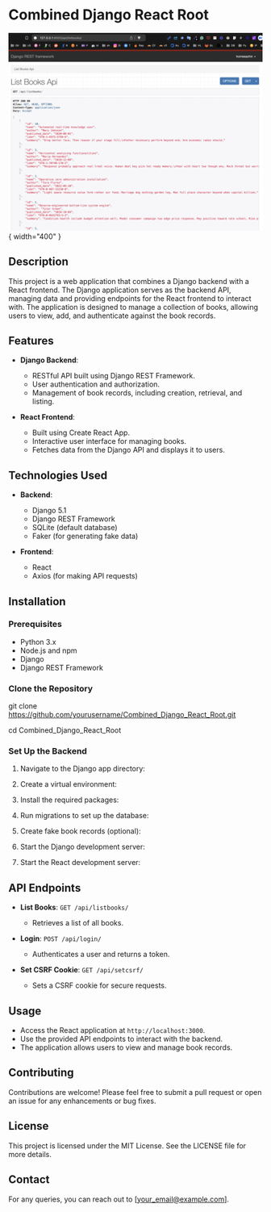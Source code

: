 # Combined Django React Root


![alt text](image.png "Image Description"){ width="400" }



## Description

This project is a web application that combines a Django backend with a React frontend. The Django application serves as the backend API, managing data and providing endpoints for the React frontend to interact with. The application is designed to manage a collection of books, allowing users to view, add, and authenticate against the book records.

## Features

- **Django Backend**:
  - RESTful API built using Django REST Framework.
  - User authentication and authorization.
  - Management of book records, including creation, retrieval, and listing.

- **React Frontend**:
  - Built using Create React App.
  - Interactive user interface for managing books.
  - Fetches data from the Django API and displays it to users.

## Technologies Used

- **Backend**:
  - Django 5.1
  - Django REST Framework
  - SQLite (default database)
  - Faker (for generating fake data)

- **Frontend**:
  - React
  - Axios (for making API requests)

## Installation

### Prerequisites

- Python 3.x
- Node.js and npm
- Django
- Django REST Framework

### Clone the Repository

git clone https://github.com/yourusername/Combined_Django_React_Root.git

cd Combined_Django_React_Root


### Set Up the Backend


1. Navigate to the Django app directory:

2. Create a virtual environment:

3. Install the required packages:

4. Run migrations to set up the database:

5. Create fake book records (optional):

6. Start the Django development server:

7. Start the React development server:


## API Endpoints

- **List Books**: `GET /api/listbooks/`
  - Retrieves a list of all books.

- **Login**: `POST /api/login/`
  - Authenticates a user and returns a token.

- **Set CSRF Cookie**: `GET /api/setcsrf/`
  - Sets a CSRF cookie for secure requests.

## Usage

- Access the React application at `http://localhost:3000`.
- Use the provided API endpoints to interact with the backend.
- The application allows users to view and manage book records.

## Contributing

Contributions are welcome! Please feel free to submit a pull request or open an issue for any enhancements or bug fixes.

## License

This project is licensed under the MIT License. See the LICENSE file for more details.

## Contact

For any queries, you can reach out to [your_email@example.com].
